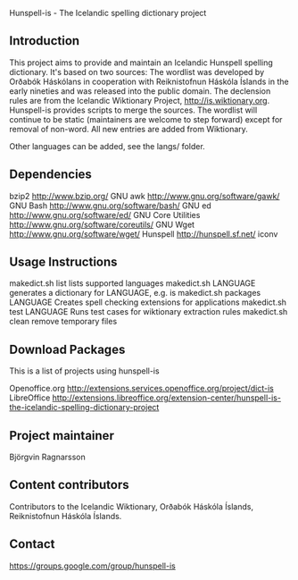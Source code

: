 Hunspell-is - The Icelandic spelling dictionary project


Introduction
------------
This project aims to provide and maintain an Icelandic Hunspell spelling
dictionary. It's based on two sources: The wordlist was developed by Orðabók
Háskólans in cooperation with Reiknistofnun Háskóla Íslands in the early
nineties and was released into the public domain. The declension rules are
from the Icelandic Wiktionary Project, http://is.wiktionary.org. Hunspell-is
provides scripts to merge the sources. The wordlist will continue to be static
(maintainers are welcome to step forward) except for removal of non-word. All
new entries are added from Wiktionary.

Other languages can be added, see the langs/ folder.


Dependencies
------------
bzip2                          http://www.bzip.org/
GNU awk                        http://www.gnu.org/software/gawk/
GNU Bash                       http://www.gnu.org/software/bash/
GNU ed                         http://www.gnu.org/software/ed/
GNU Core Utilities             http://www.gnu.org/software/coreutils/
GNU Wget                       http://www.gnu.org/software/wget/
Hunspell                       http://hunspell.sf.net/
iconv


Usage Instructions
------------------
makedict.sh list		lists supported languages
makedict.sh LANGUAGE		generates a dictionary for LANGUAGE, e.g. is
makedict.sh packages LANGUAGE	Creates spell checking extensions for applications
makedict.sh test LANGUAGE	Runs test cases for wiktionary extraction rules
makedict.sh clean		remove temporary files


Download Packages
-----------------
This is a list of projects using hunspell-is

Openoffice.org		http://extensions.services.openoffice.org/project/dict-is
LibreOffice		http://extensions.libreoffice.org/extension-center/hunspell-is-the-icelandic-spelling-dictionary-project


Project maintainer
------------------
Björgvin Ragnarsson


Content contributors
--------------------
Contributors to the Icelandic Wiktionary,
Orðabók Háskóla Íslands,
Reiknistofnun Háskóla Íslands.


Contact
-------
https://groups.google.com/group/hunspell-is

